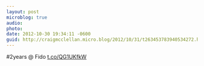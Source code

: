 ```yaml
---
layout: post
microblog: true
audio: 
photo: 
date: 2012-10-30 19:34:11 -0600
guid: http://craigmcclellan.micro.blog/2012/10/31/t263453783940534272.html
---
```

#2years @ Fido [t.co/QG1UKfkW](http://t.co/QG1UKfkW)
